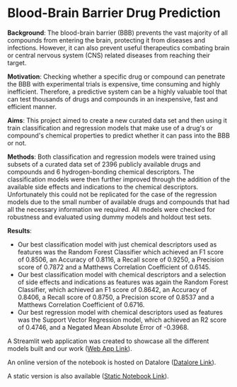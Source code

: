 # Blood-Brain Barrier Drug Prediction

**Background**: The blood-brain barrier (BBB) prevents the vast majority of all compounds from entering the brain, protecting it from diseases and infections. However, it can also prevent useful therapeutics combating brain or central nervous system (CNS) related diseases from reaching their target.

**Motivation**: Checking whether a specific drug or compound can penetrate the BBB with experimental trials is expensive, time consuming and highly inefficient. Therefore, a predictive system can be a highly valuable tool that can test thousands of drugs and compounds in an inexpensive, fast and efficient manner.

**Aims**: This project aimed to create a new curated data set and then using it train classification and regression models that make use of a drug's or compound's chemical properties to predict whether it can pass into the BBB or not.

**Methods**: Both classification and regression models were trained using subsets of a curated data set of 2396 publicly available drugs and compounds and 6 hydrogen-bonding chemical descriptors. The classification models were then further improved through the addition of the available side effects and indications to the chemical descriptors. Unfortunately this could not be replicated for the case of the regression models due to the small number of available drugs and compounds that had all the necessary information we required. All models were checked for robustness and evaluated using dummy models and holdout test sets.

**Results**: 
- Our best classification model with just chemical descriptors used as features was the Random Forest Classifier which achieved an F1 score of 0.8506, an Accuracy of 0.8116, a Recall score of 0.9250, a Precision score of 0.7872 and a Matthews Correlation Coefficient of 0.6145. 
- Our best classification model with chemical descriptors and a selection of side effects and indications as features was again the Random Forest Classifier, which achieved an F1 score of 0.8642, an Accuracy of 0.8406, a Recall score of 0.8750, a Precision score of 0.8537 and a Matthews Correlation Coefficient of 0.6716. 
- Our best regression model with chemical descriptors used as features was the Support Vector Regression model, which achieved an R2 score of 0.4746, and a Negated Mean Absolute Error of -0.3968.

A Streamlit web application was created to showcase all the different models built and our work ([Web App Link](https://share.streamlit.io/georgeiniatis/blood_brain_barrier_drug_prediction/main/Streamlit_App/app.py)).

An online version of the notebook is hosted on Datalore ([Datalore Link](https://datalore.jetbrains.com/notebook/IczIzzNdfezZefWuhmeMRx/D9Y5hyorcCW5ScYTdMTeab/)).

A static version is also available ([Static Notebook Link](https://datalore.jetbrains.com/view/notebook/m4eB6bbbxZiNkD3AyMym6t)).


